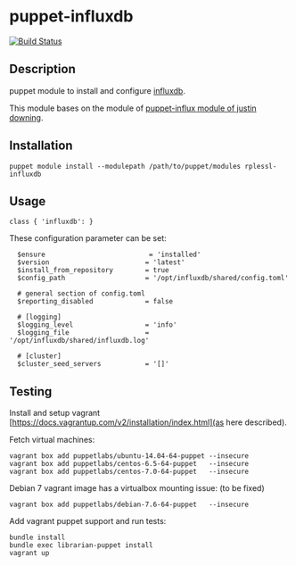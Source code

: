 # puppet-influxdb

[![Build Status](https://travis-ci.org/rplessl/puppet-influxdb.png)](https://travis-ci.org/rplessl/puppet-influxdb)

## Description

puppet module to install and configure [influxdb](https://influxdb.org).

This module bases on the module of [puppet-influx module of justin downing](https://github.com/justindowning/puppet-influxdb).

## Installation

`puppet module install --modulepath /path/to/puppet/modules rplessl-influxdb`

## Usage

`class { 'influxdb': }`

These configuration parameter can be set:
```
  $ensure                          = 'installed'
  $version                        = 'latest'
  $install_from_repository        = true
  $config_path                    = '/opt/influxdb/shared/config.toml'

  # general section of config.toml
  $reporting_disabled             = false

  # [logging]
  $logging_level                  = 'info'
  $logging_file                   = '/opt/influxdb/shared/influxdb.log'

  # [cluster]
  $cluster_seed_servers           = '[]'
```


## Testing

Install and setup vagrant [https://docs.vagrantup.com/v2/installation/index.html](as here described).

Fetch virtual machines:
```ShellSession
vagrant box add puppetlabs/ubuntu-14.04-64-puppet --insecure
vagrant box add puppetlabs/centos-6.5-64-puppet   --insecure
vagrant box add puppetlabs/centos-7.0-64-puppet   --insecure
```
Debian 7 vagrant image has a virtualbox mounting issue: (to be fixed)
```ShellSession
vagrant box add puppetlabs/debian-7.6-64-puppet   --insecure
```

Add vagrant puppet support and run tests:
```ShellSession
bundle install
bundle exec librarian-puppet install
vagrant up
```
